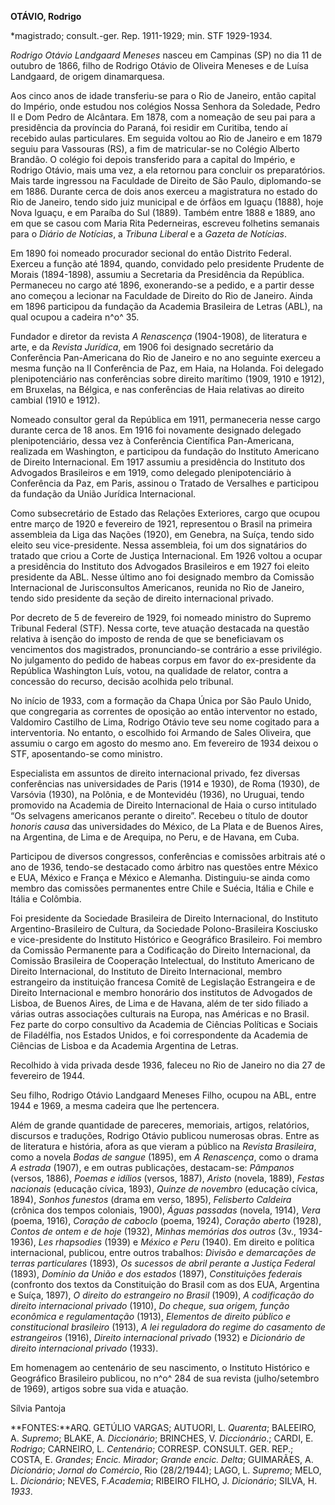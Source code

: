 **OTÁVIO, Rodrigo**

\*magistrado; consult.-ger. Rep. 1911-1929; min. STF 1929-1934.

*Rodrigo Otávio Landgaard Meneses* nasceu em Campinas (SP) no dia 11 de
outubro de 1866, filho de Rodrigo Otávio de Oliveira Meneses e de Luísa
Landgaard, de origem dinamarquesa.

Aos cinco anos de idade transferiu-se para o Rio de Janeiro, então
capital do Império, onde estudou nos colégios Nossa Senhora da Soledade,
Pedro II e Dom Pedro de Alcântara. Em 1878, com a nomeação de seu pai
para a presidência da província do Paraná, foi residir em Curitiba,
tendo aí recebido aulas particulares. Em seguida voltou ao Rio de
Janeiro e em 1879 seguiu para Vassouras (RS), a fim de matricular-se no
Colégio Alberto Brandão. O colégio foi depois transferido para a capital
do Império, e Rodrigo Otávio, mais uma vez, a ela retornou para concluir
os preparatórios. Mais tarde ingressou na Faculdade de Direito de São
Paulo, diplomando-se em 1886. Durante cerca de dois anos exerceu a
magistratura no estado do Rio de Janeiro, tendo sido juiz municipal e de
órfãos em Iguaçu (1888), hoje Nova Iguaçu, e em Paraíba do Sul (1889).
Também entre 1888 e 1889, ano em que se casou com Maria Rita
Pederneiras, escreveu folhetins semanais para o *Diário de Notícias*, a
*Tribuna Liberal* e a *Gazeta de Notícias*.

Em 1890 foi nomeado procurador secional do então Distrito Federal.
Exerceu a função até 1894, quando, convidado pelo presidente Prudente de
Morais (1894-1898), assumiu a Secretaria da Presidência da República.
Permaneceu no cargo até 1896, exonerando-se a pedido, e a partir desse
ano começou a lecionar na Faculdade de Direito do Rio de Janeiro. Ainda
em 1896 participou da fundação da Academia Brasileira de Letras (ABL),
na qual ocupou a cadeira n^o^ 35.

Fundador e diretor da revista *A Renascença* (1904-1908), de literatura
e arte, e da *Revista Jurídica*, em 1906 foi designado secretário da
Conferência Pan-Americana do Rio de Janeiro e no ano seguinte exerceu a
mesma função na II Conferência de Paz, em Haia, na Holanda. Foi delegado
plenipotenciário nas conferências sobre direito marítimo (1909, 1910 e
1912), em Bruxelas, na Bélgica, e nas conferências de Haia relativas ao
direito cambial (1910 e 1912).

Nomeado consultor geral da República em 1911, permaneceria nesse cargo
durante cerca de 18 anos. Em 1916 foi novamente designado delegado
plenipotenciário, dessa vez à Conferência Científica Pan-Americana,
realizada em Washington, e participou da fundação do Instituto Americano
de Direito Internacional. Em 1917 assumiu a presidência do Instituto dos
Advogados Brasileiros e em 1919, como delegado plenipotenciário à
Conferência da Paz, em Paris, assinou o Tratado de Versalhes e
participou da fundação da União Jurídica Internacional.

Como subsecretário de Estado das Relações Exteriores, cargo que ocupou
entre março de 1920 e fevereiro de 1921, representou o Brasil na
primeira assembleia da Liga das Nações (1920), em Genebra, na Suíça,
tendo sido eleito seu vice-presidente. Nessa assembleia, foi um dos
signatários do tratado que criou a Corte de Justiça Internacional. Em
1926 voltou a ocupar a presidência do Instituto dos Advogados
Brasileiros e em 1927 foi eleito presidente da ABL. Nesse último ano foi
designado membro da Comissão Internacional de Jurisconsultos Americanos,
reunida no Rio de Janeiro, tendo sido presidente da seção de direito
internacional privado.

Por decreto de 5 de fevereiro de 1929, foi nomeado ministro do Supremo
Tribunal Federal (STF). Nessa corte, teve atuação destacada na questão
relativa à isenção do imposto de renda de que se beneficiavam os
vencimentos dos magistrados, pronunciando-se contrário a esse
privilégio. No julgamento do pedido de habeas corpus em favor do
ex-presidente da República Washington Luís, votou, na qualidade de
relator, contra a concessão do recurso, decisão acolhida pelo tribunal.

No início de 1933, com a formação da Chapa Única por São Paulo Unido,
que congregaria as correntes de oposição ao então interventor no estado,
Valdomiro Castilho de Lima, Rodrigo Otávio teve seu nome cogitado para a
interventoria. No entanto, o escolhido foi Armando de Sales Oliveira,
que assumiu o cargo em agosto do mesmo ano. Em fevereiro de 1934 deixou
o STF, aposentando-se como ministro.

Especialista em assuntos de direito internacional privado, fez diversas
conferências nas universidades de Paris (1914 e 1930), de Roma (1930),
de Varsóvia (1930), na Polônia, e de Montevidéu (1936), no Uruguai,
tendo promovido na Academia de Direito Internacional de Haia o curso
intitulado “Os selvagens americanos perante o direito”. Recebeu o título
de doutor *honoris causa* das universidades do México, de La Plata e de
Buenos Aires, na Argentina, de Lima e de Arequipa, no Peru, e de Havana,
em Cuba.

Participou de diversos congressos, conferências e comissões arbitrais
até o ano de 1936, tendo-se destacado como árbitro nas questões entre
México e EUA, México e França e México e Alemanha. Distinguiu-se ainda
como membro das comissões permanentes entre Chile e Suécia, Itália e
Chile e Itália e Colômbia.

Foi presidente da Sociedade Brasileira de Direito Internacional, do
Instituto Argentino-Brasileiro de Cultura, da Sociedade
Polono-Brasileira Kosciusko e vice-presidente do Instituto Histórico e
Geográfico Brasileiro. Foi membro da Comissão Permanente para a
Codificação do Direito Internacional, da Comissão Brasileira de
Cooperação Intelectual, do Instituto Americano de Direito Internacional,
do Instituto de Direito Internacional, membro estrangeiro da instituição
francesa Comitê de Legislação Estrangeira e de Direito Internacional e
membro honorário dos institutos de Advogados de Lisboa, de Buenos Aires,
de Lima e de Havana, além de ter sido filiado a várias outras
associações culturais na Europa, nas Américas e no Brasil. Fez parte do
corpo consultivo da Academia de Ciências Políticas e Sociais de
Filadélfia, nos Estados Unidos, e foi correspondente da Academia de
Ciências de Lisboa e da Academia Argentina de Letras.

Recolhido à vida privada desde 1936, faleceu no Rio de Janeiro no dia 27
de fevereiro de 1944.

Seu filho, Rodrigo Otávio Landgaard Meneses Filho, ocupou na ABL, entre
1944 e 1969, a mesma cadeira que lhe pertencera.

Além de grande quantidade de pareceres, memoriais, artigos, relatórios,
discursos e traduções, Rodrigo Otávio publicou numerosas obras. Entre as
de literatura e história, afora as que vieram a público na *Revista
Brasileira*, como a novela *Bodas de sangue* (1895), em *A Renascença*,
como o drama *A estrada* (1907), e em outras publicações, destacam-se:
*Pâmpanos* (versos, 1886), *Poemas e idílios* (versos, 1887), *Aristo*
(novela, 1889), *Festas nacionais* (educação cívica, 1893), *Quinze de
novembro* (educação cívica, 1894), *Sonhos funestos* (drama em verso,
1895), *Felisberto Caldeira* (crônica dos tempos coloniais, 1900),
*Águas passadas* (novela, 1914), *Vera* (poema, 1916), *Coração de
caboclo* (poema, 1924), *Coração aberto* (1928), *Contos de ontem e de
hoje* (1932), *Minhas memórias dos outros* (3v., 1934-1936), *Les
rhapsodies* (1939) e *México e Peru* (1940). Em direito e política
internacional, publicou, entre outros trabalhos: *Divisão e demarcações
de terras particulares* (1893), *Os sucessos de abril perante a Justiça
Federal* (1893), *Domínio da União e dos estados* (1897), *Constituições
federais* (confronto dos textos da Constituição do Brasil com as dos
EUA, Argentina e Suíça, 1897), *O direito do estrangeiro no Brasil*
(1909), *A codificação do direito internacional privado* (1910), *Do
cheque, sua origem, função econômica e regulamentação* (1913),
*Elementos de direito público e constitucional brasileiro* (1913), *A
lei reguladora do regime do casamento de estrangeiros* (1916), *Direito
internacional privado* (1932) e *Dicionário de direito internacional
privado* (1933).

Em homenagem ao centenário de seu nascimento, o Instituto Histórico e
Geográfico Brasileiro publicou, no n^o^ 284 de sua revista
(julho/setembro de 1969), artigos sobre sua vida e atuação.

Sílvia Pantoja

**FONTES:**ARQ. GETÚLIO VARGAS; AUTUORI, L. *Quarenta*; BALEEIRO, A.
*Supremo*; BLAKE, A. *Diccionário*; BRINCHES, V. *Diccionário*.; CARDI,
E. *Rodrigo*; CARNEIRO, L. *Centenário*; CORRESP. CONSULT. GER. REP.;
COSTA, E. *Grandes*; *Encic. Mirador*; *Grande encic. Delta*; GUIMARÃES,
A. *Dicionário*; *Jornal do Comércio*, Rio (28/2/1944); LAGO, L.
*Supremo*; MELO, L. *Dicionário*; NEVES, F.*Academia*; RIBEIRO FILHO, J.
*Dicionário*; SILVA, H. *1933*.
